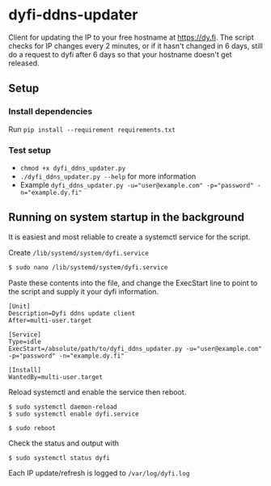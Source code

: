 # dyfi-ddns-updater

Client for updating the IP to your free hostname at https://dy.fi.
The script checks for IP changes every 2 minutes, or if it hasn't changed in 6 days,
still do a request to dyfi after 6 days so that your hostname doesn't get released.

## Setup
### Install dependencies
Run `pip install --requirement requirements.txt` 

### Test setup
- `chmod +x dyfi_ddns_updater.py`
- `./dyfi_ddns_updater.py --help` for more information
- Example `dyfi_ddns_updater.py -u="user@example.com" -p="password" -n="example.dy.fi"`

## Running on system startup in the background
It is easiest and most reliable to create a systemctl service for the script.

Create `/lib/systemd/system/dyfi.service`

```bash
$ sudo nano /lib/systemd/system/dyfi.service
```
Paste these contents into the file, and change the ExecStart line to point to the script and supply it your dyfi information.
```
[Unit]
Description=Dyfi ddns update client
After=multi-user.target

[Service]
Type=idle
ExecStart=/absolute/path/to/dyfi_ddns_updater.py -u="user@example.com" -p="password" -n="example.dy.fi"

[Install]
WantedBy=multi-user.target
```
Reload systemctl and enable the service then reboot.
```
$ sudo systemctl daemon-reload
$ sudo systemctl enable dyfi.service

$ sudo reboot
```
Check the status and output with
```
$ sudo systemctl status dyfi
```

Each IP update/refresh is logged to `/var/log/dyfi.log`
